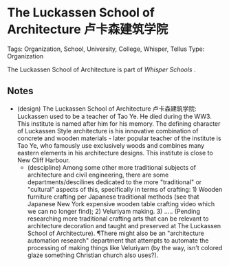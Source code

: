 # The Luckassen School of Architecture 卢卡森建筑学院

Tags: Organization, School, University, College, Whisper, Tellus
Type: Organization

The Luckassen School of Architecture is part of *Whisper Schools* <!--Pending full name of the Whisper institute-->.

## Notes

* (design) The Luckassen School of Architecture 卢卡森建筑学院: Luckassen used to be a teacher of Tao Ye. He died during the WW3. This institute is named after him for his memory. The defining character of Luckassen Style architecture is his innovative combination of concrete and wooden materials - later popular teacher of the institute is Tao Ye, who famously use exclusively woods and combines many eastern elements in his architecture designs. This institute is close to New Cliff Harbour. 
    * (descipline) Among some other more traditional subjects of architecture and civil engineering, there are some departments/descilines dedicated to the more "traditional" or "cultural" aspects of this, specifically in terms of crafting: 1) Wooden furniture crafting per Japanese traditional methods (see that Japanese New York expensive wooden table crafting video which we can no longer find); 2) Veluriyam making. 3) ..... (Pending researching more traditional crafting arts that can be relevant to architecture decoration and taught and preserved at The Luckassen School of Architecture). ¶There might also be an "architecture automation research" department that attempts to automate the processing of making things like Veluriyam (by the way, isn't colored glaze something Christian church also uses?).